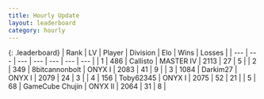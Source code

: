 ```yaml
---
title: Hourly Update
layout: leaderboard
category: hourly
---
```


{: .leaderboard}
| Rank | LV | Player | Division | Elo | Wins | Losses |
| --- | --- | --- | --- | --- | --- | --- |
| <span data-change="0">1</span> | 486 | <span title="ID: 619928">Callisto</span> | MASTER IV | <span data-change="0">2113</span> | <span data-change="0">27</span> | <span data-change="0">5</span> |
| <span data-change="0">2</span> | 349 | <span title="ID: 28271">8bitcannonbolt</span> | ONYX I | <span data-change="0">2083</span> | <span data-change="0">41</span> | <span data-change="0">9</span> |
| <span data-change="0">3</span> | 1084 | <span title="ID: 694036">Darkim27</span> | ONYX I | <span data-change="0">2079</span> | <span data-change="0">24</span> | <span data-change="0">3</span> |
| <span data-change="0">4</span> | 156 | <span title="ID: 303390">Toby62345</span> | ONYX I | <span data-change="0">2075</span> | <span data-change="0">52</span> | <span data-change="0">21</span> |
| <span data-change="0">5</span> | 68 | <span title="ID: 754306">GameCube Chujin</span> | ONYX II | <span data-change="0">2064</span> | <span data-change="0">31</span> | <span data-change="0">8</span> |